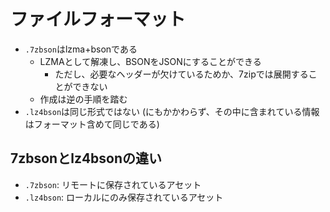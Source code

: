 # ファイルフォーマット
* `.7zbson`はlzma+bsonである
    * LZMAとして解凍し、BSONをJSONにすることができる
        * ただし、必要なヘッダーが欠けているためか、7zipでは展開することができない
    * 作成は逆の手順を踏む
* `.lz4bson`は同じ形式ではない (にもかかわらず、その中に含まれている情報はフォーマット含めて同じである)

## 7zbsonとlz4bsonの違い
* `.7zbson`: リモートに保存されているアセット
* `.lz4bson`: ローカルにのみ保存されているアセット
